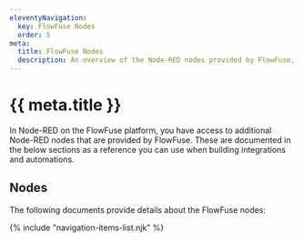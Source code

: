 ```yaml
---
eleventyNavigation:
  key: FlowFuse Nodes
  order: 5
meta:
  title: FlowFuse Nodes
  description: An overview of the Node-RED nodes provided by FlowFuse, explaining their purpose, usage, and benefits for building integrations and automations.
---
```


# {{ meta.title }}

In Node-RED on the FlowFuse platform, you have access to additional Node-RED nodes that are provided by FlowFuse. These are documented in the below sections as a reference you can use when building integrations and automations.

## Nodes

The following documents provide details about the FlowFuse nodes:

{% include "navigation-items-list.njk" %}
